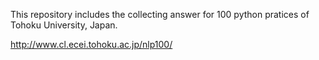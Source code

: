 This repository includes the collecting answer for 100 python pratices of Tohoku University, Japan.

http://www.cl.ecei.tohoku.ac.jp/nlp100/